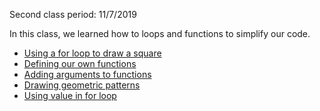 Second class period: 11/7/2019

In this class, we learned how to loops and functions to simplify our code.

- [Using a for loop to draw a square](./01-for-loop-square.py)
- [Defining our own functions](./02-functions.py)
- [Adding arguments to functions](./03-arguments.py)
- [Drawing geometric patterns](./04-patterns.py)
- [Using value in for loop](./05-for-loop-value.py)
